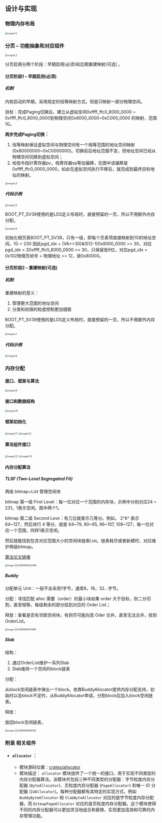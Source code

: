 ## 设计与实现

### 物理内存布局

<img src="./img/img4_2.png" alt="image4-2" style="zoom:50%;" />

### 分页 – 功能抽象和对应组件

<img src="./img/img4_3.png" alt="image4_3" style="zoom:50%;" />



分页启用分两个阶段：早期启用(必须)和后期重建映射(可选) 。

#### 分页阶段1 – 早期启用(必须)

##### 机制

内核启动的早期，采用规定的恒等映射方式。但是只映射一部分物理空间。

目标：完成Paging切换后，建立从虚拟空间0xffff_ffc0_8000_0000 ~ 0xffff_ffc0_8000_0000到物理空间0x8000_0000~0xC000_0000 的映射，范围1G。

**两步完成Paging切换：**

1. 恒等映射保证虚拟空间与物理空间有一个相等范围的地址空间映射(0x80000000~0xC0000000)。切换前后地址范围不变，但地址空间已经从物理空间切换到虚拟空间；
2. 给指令指针寄存器pc，栈寄存器sp等加偏移，在图中该偏移是0xffff_ffc0_0000_0000。如此在虚拟空间执行平移后，就完成到最终目标地址的映射。

<img src="./img/img4_4.png" alt="image4_4" style="zoom:50%;" />

#####  代码示例

<img src="./img/img4_5.png" alt="image4_5" style="zoom:50%;" />

BOOT_PT_SV39使用的是LDS定义布局时，直接预留的一页，所以不用额外内存分配。

<img src="./img/img4_6.png" alt="image4_6" style="zoom:50%;" />

初始化根页表BOOT_PT_SV39，只有一级，即每个页表项直接映射到1G的地址空间。1G = 230 因此pgd_idx = (VA>>30)&(512-1)0x8000_0000 >> 30，对应pgd_idx = 20xffff_ffc0_8000_0000 >> 30，只保留低9位，对应pgd_idx = 0x102物理页帧号 = 物理地址 >> 12，故0x80000。

#### 分页阶段2 – 重建映射(可选)

##### 机制

重建映射的意义：

1. 管理更大范围的地址空间
2. 分类和权限的粒度控制更加细致

BOOT_PT_SV39使用的是LDS定义布局时，直接预留的一页，所以不用额外内存分配。

<img src="./img/img4_7.png" alt="image4_7" style="zoom:50%;" />

##### 代码示例

<img src="./img/img4_8.png" alt="image4_8" style="zoom:50%;" />

### 内存分配 

#### 接口、框架与算法

<img src="./img/img4_9.png" alt="image4_9" style="zoom:50%;" />

#### 接口和数据结构

<img src="./img/img4_10.png" alt="image4_10" style="zoom:50%;" />

#### 框架初始化

<img src="./img/img4_11.png" alt="image4_11" style="zoom:50%;" />

<img src="./img/img4_12.png" alt="image4_12" style="zoom:50%;" />

#### 算法组件接口

<img src="./img/img4_13.png" alt="image4_13" style="zoom:50%;" />

<img src="./img/img4_14.png" alt="image4_14" style="zoom:50%;" />

#### 内存分配算法

##### TLSF (Two-Level Segregated Fit)

两级 bitmap+List 管理空闲块

bitmap 第一级 First Level：每一位对应一个范围的内存块，示例中分别对应24 ~ 231。1表示空闲。图中两个1。

bitmap 第二级 Second Leve：有几位就表示几等分。例如， 2^6^ 表示 64~127，然后进行 4 等分，就是 64~79, 80~95, 96~107, 108~127，每一位对应一个范围，同样1表示空闲。

然后就能找到包含对应范围大小的空闲块链表List。链表耗尽或者新建时，对应维护两级bitmap。

[算法论文链接](http://www.gii.upv.es/tlsf/files/ecrts04_tlsf.pdf)

<img src="./img/img4_15.png" alt="image-20230908163833490" style="zoom:50%;" />

##### Buddy

分配单元 Unit：一般不会采用1字节，通常8，16，32…字节。

分配：寻找匹配 alloc 需要（order）的最小块如果 order 大于目标，则二分切割，直至相等，每级剩余的部分挂到对应的 Order List；

释放：查看是否有邻居空闲块，有则尽可能向高 Oder 合并，直至无法合并，挂到 OrderList。

<img src="./img/img4_16.png" alt="image-20230908164413949" style="zoom:50%;" />

##### Slab

结构：

1) 通过OrderList维护一系列Slab
1)  Slab维持一个空闲的block链表

分配：

从block空闲链表中弹出一个block。依靠BuddyAllocator提供内存分配支持，初始时以及block不足时，从BuddyAllocator申请，分割block后加入block空闲链表。

释放：

放回block空闲链表。

<img src="./img/img4_17.png" alt="image-20230908164609352" style="zoom:50%;" />

###  附录 相关组件


- #### ```allocator``` ：

  - 模块源码位置：[crates/allocator](https://github.com/rcore-os/arceos/tree/main/crates/allocator)
  - 模块描述： `allocator` 模块提供了一个统一的接口，用于实现不同类型的内存分配器算法。该模块共包括三种不同类型的分配器：字节粒度内存分配器 (`ByteAllocator`)、页粒度内存分配器 (`PageAllocator`) 和唯一 ID 分配器 (`IdAllocator`)。每种分配器都有其特定的实现方式，例如 `BuddyByteAllocator` 和 `SlabByteAllocator` 对应的是字节粒度内存分配器，而 `BitmapPageAllocator` 对应的是页粒度内存分配器。这个模块使得不同的内存分配器可以更加灵活地组合和替换，实现更加高效和可靠的内存管理功能。
